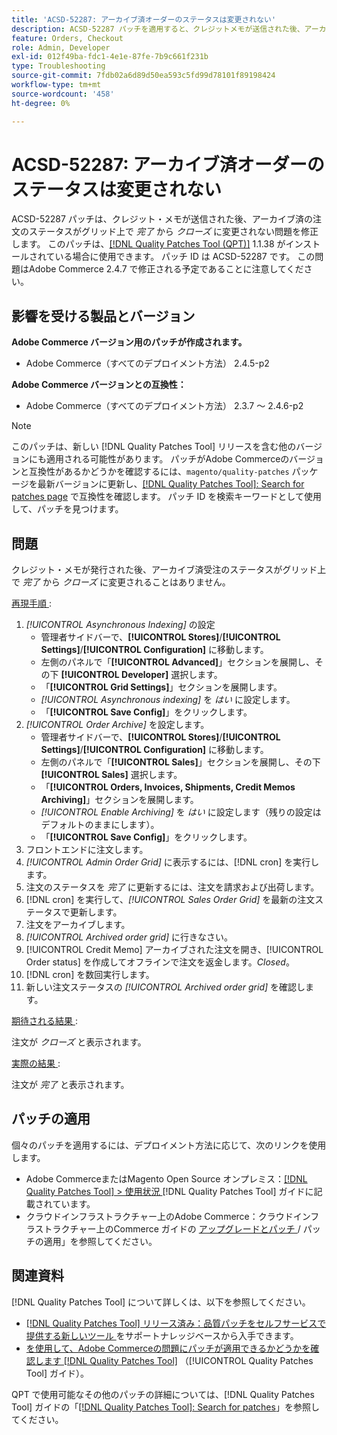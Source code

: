 ```yaml
---
title: 'ACSD-52287: アーカイブ済オーダーのステータスは変更されない'
description: ACSD-52287 パッチを適用すると、クレジットメモが送信された後、アーカイブされた注文のステータスがグリッド上で*完了*から*クローズ*に変わらないAdobe Commerceの問題を修正できます。
feature: Orders, Checkout
role: Admin, Developer
exl-id: 012f49ba-fdc1-4e1e-87fe-7b9c661f231b
type: Troubleshooting
source-git-commit: 7fdb02a6d89d50ea593c5fd99d78101f89198424
workflow-type: tm+mt
source-wordcount: '458'
ht-degree: 0%

---
```


# ACSD-52287: アーカイブ済オーダーのステータスは変更されない

ACSD-52287 パッチは、クレジット・メモが送信された後、アーカイブ済の注文のステータスがグリッド上で *完了* から *クローズ* に変更されない問題を修正します。 このパッチは、[[!DNL Quality Patches Tool (QPT)]](https://experienceleague.adobe.com/en/docs/commerce-operations/tools/quality-patches-tool/quality-patches-tool-to-self-serve-quality-patches) 1.1.38 がインストールされている場合に使用できます。 パッチ ID は ACSD-52287 です。 この問題はAdobe Commerce 2.4.7 で修正される予定であることに注意してください。

## 影響を受ける製品とバージョン

**Adobe Commerce バージョン用のパッチが作成されます。**

* Adobe Commerce（すべてのデプロイメント方法） 2.4.5-p2

**Adobe Commerce バージョンとの互換性：**

* Adobe Commerce（すべてのデプロイメント方法） 2.3.7 ～ 2.4.6-p2

>[!NOTE]
>
>このパッチは、新しい [!DNL Quality Patches Tool] リリースを含む他のバージョンにも適用される可能性があります。 パッチがAdobe Commerceのバージョンと互換性があるかどうかを確認するには、`magento/quality-patches` パッケージを最新バージョンに更新し、[[!DNL Quality Patches Tool]: Search for patches page](https://experienceleague.adobe.com/tools/commerce-quality-patches/index.html) で互換性を確認します。 パッチ ID を検索キーワードとして使用して、パッチを見つけます。

## 問題

クレジット・メモが発行された後、アーカイブ済受注のステータスがグリッド上で *完了* から *クローズ* に変更されることはありません。

<u> 再現手順 </u>:

1. *[!UICONTROL Asynchronous Indexing]* の設定
   * 管理者サイドバーで、**[!UICONTROL Stores]**/**[!UICONTROL Settings]**/**[!UICONTROL Configuration]** に移動します。
   * 左側のパネルで「**[!UICONTROL Advanced]**」セクションを展開し、その下 **[!UICONTROL Developer]** 選択します。
   * 「**[!UICONTROL Grid Settings]**」セクションを展開します。
   * *[!UICONTROL Asynchronous indexing]* を *はい* に設定します。
   * 「**[!UICONTROL Save Config]**」をクリックします。
1. *[!UICONTROL Order Archive]* を設定します。
   * 管理者サイドバーで、**[!UICONTROL Stores]**/**[!UICONTROL Settings]**/**[!UICONTROL Configuration]** に移動します。
   * 左側のパネルで「**[!UICONTROL Sales]**」セクションを展開し、その下 **[!UICONTROL Sales]** 選択します。
   * 「**[!UICONTROL Orders, Invoices, Shipments, Credit Memos Archiving]**」セクションを展開します。
   * *[!UICONTROL Enable Archiving]* を *はい* に設定します（残りの設定はデフォルトのままにします）。
   * 「**[!UICONTROL Save Config]**」をクリックします。
1. フロントエンドに注文します。
1. *[!UICONTROL Admin Order Grid]* に表示するには、[!DNL cron] を実行します。
1. 注文のステータスを *完了* に更新するには、注文を請求および出荷します。
1. [!DNL cron] を実行して、*[!UICONTROL Sales Order Grid]* を最新の注文ステータスで更新します。
1. 注文をアーカイブします。
1. *[!UICONTROL Archived order grid]* に行きなさい。
1. [!UICONTROL Credit Memo] アーカイブされた注文を開き、[!UICONTROL Order status] を作成してオフラインで注文を返金します。*Closed*。
1. [!DNL cron] を数回実行します。
1. 新しい注文ステータスの *[!UICONTROL Archived order grid]* を確認します。

<u> 期待される結果 </u>:

注文が *クローズ* と表示されます。

<u> 実際の結果 </u>:

注文が *完了* と表示されます。

## パッチの適用

個々のパッチを適用するには、デプロイメント方法に応じて、次のリンクを使用します。

* Adobe CommerceまたはMagento Open Source オンプレミス：[[!DNL Quality Patches Tool] > 使用状況 ](/help/tools/quality-patches-tool/usage.md)[!DNL Quality Patches Tool] ガイドに記載されています。
* クラウドインフラストラクチャー上のAdobe Commerce：クラウドインフラストラクチャー上のCommerce ガイドの [ アップグレードとパッチ ](https://experienceleague.adobe.com/docs/commerce-cloud-service/user-guide/develop/upgrade/apply-patches.html)/ パッチの適用」を参照してください。

## 関連資料

[!DNL Quality Patches Tool] について詳しくは、以下を参照してください。

* [[!DNL Quality Patches Tool]  リリース済み：品質パッチをセルフサービスで提供する新しいツール ](https://experienceleague.adobe.com/en/docs/commerce-operations/tools/quality-patches-tool/quality-patches-tool-to-self-serve-quality-patches) をサポートナレッジベースから入手できます。
* [ を使用して、Adobe Commerceの問題にパッチが適用できるかどうかを確認します  [!DNL Quality Patches Tool]](/help/tools/quality-patches-tool/patches-available-in-qpt/check-patch-for-magento-issue-with-magento-quality-patches.md) （[!UICONTROL Quality Patches Tool] ガイド）。


QPT で使用可能なその他のパッチの詳細については、[!DNL Quality Patches Tool] ガイドの「[[!DNL Quality Patches Tool]: Search for patches](https://experienceleague.adobe.com/tools/commerce-quality-patches/index.html)」を参照してください。
